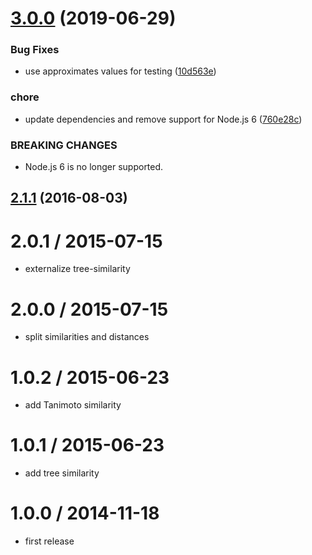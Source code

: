 # [3.0.0](https://github.com/mljs/distance/compare/v2.1.1...v3.0.0) (2019-06-29)


### Bug Fixes

* use approximates values for testing ([10d563e](https://github.com/mljs/distance/commit/10d563e))


### chore

* update dependencies and remove support for Node.js 6 ([760e28c](https://github.com/mljs/distance/commit/760e28c))


### BREAKING CHANGES

* Node.js 6 is no longer supported.



<a name="2.1.1"></a>
## [2.1.1](https://github.com/mljs/distance/compare/v2.1.0...v2.1.1) (2016-08-03)



2.0.1 / 2015-07-15
==================

* externalize tree-similarity

2.0.0 / 2015-07-15
==================

* split similarities and distances

1.0.2 / 2015-06-23
==================

* add Tanimoto similarity


1.0.1 / 2015-06-23
==================

* add tree similarity


1.0.0 / 2014-11-18
==================

* first release
